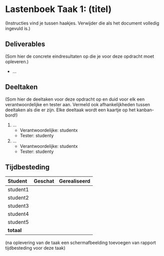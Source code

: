 # Lastenboek Taak 1: (titel)

(Instructies vind je tussen haakjes. Verwijder die als het document volledig ingevuld is.)

## Deliverables

(Som hier de concrete eindresultaten op die je voor deze opdracht moet opleveren.)

* ...

## Deeltaken

(Som hier de deeltaken voor deze opdracht op en duid voor elk een verantwoordelijke en tester aan. Vermeld ook afhankelijkheden tussen deeltaken als die er zijn. Elke deeltaak wordt een kaartje op het kanban-bord!)

1. ...
    - Verantwoordelijke: studentx
    - Tester: studenty
2. ...
    - Verantwoordelijke: studentx
    - Tester: studenty

## Tijdbesteding

| Student    | Geschat | Gerealiseerd |
| :---       | ---:    | ---:         |
| student1   |         |              |
| student2   |         |              |
| student3   |         |              |
| student4   |         |              |
| student5   |         |              |
| **totaal** |         |              |

(na oplevering van de taak een schermafbeelding toevoegen van rapport tijdbesteding voor deze taak)
